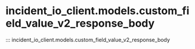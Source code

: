 # incident_io_client.models.custom_field_value_v2_response_body

::: incident_io_client.models.custom_field_value_v2_response_body